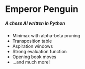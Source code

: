 # Emperor Penguin
##### A chess AI written in Python

- Minimax with alpha-beta pruning
- Transposition table
- Aspiration windows
- Strong evaluation function
- Opening book moves
- ...and much more!
